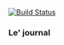 [![Build Status](https://travis-ci.org/jacquestardie/learning-journal.svg)](https://travis-ci.org/jacquestardie/learning-journal)

### Le' journal
